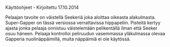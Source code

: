 ﻿Käyttöohjeet - Kirjoitettu 17.10.2014

Pelaajan tavoite on väistellä Seekeriä joka aloittaa oikeasta alakulmasta. Super-Gapper on tässä versiossa verrattavissa hippapeliin. Pisteitä kertyy ajasta jonka pelaaja onnistuu väistelemään pelikentällä ilman että Seeker osuu häneen. Pelaaja kontrolloi peliruudun vasemmassa yläkulmassa olevaa Gapperia nuolinäppäimillä, muita näppäimiä ei ole käytössä. 


